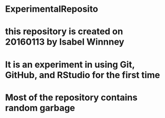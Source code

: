 # ExperimentalReposito

# this repository is created on 20160113 by Isabel Winnney

# It is an experiment in using Git, GitHub, and RStudio for the first time

# Most of the repository contains random garbage
